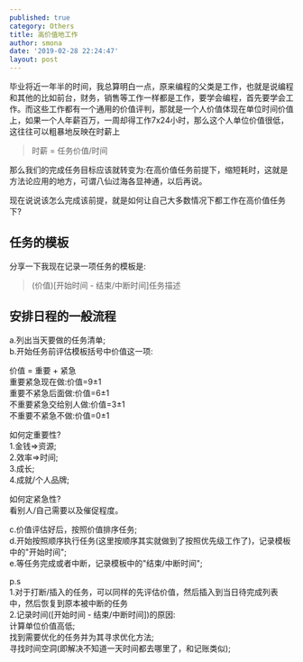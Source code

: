 ```yaml
---
published: true
category: Others
title: 高价值地工作
author: smona
date: '2019-02-28 22:24:47'
layout: post
---
```

毕业将近一年半的时间，我总算明白一点，原来编程的父类是工作，也就是说编程和其他的比如前台，财务，销售等工作一样都是工作，要学会编程，首先要学会工作。而这些工作都有一个通用的价值评判，那就是一个人价值体现在单位时间价值上，如果一个人年薪百万，一周却得工作7x24小时，那么这个人单位价值很低，这往往可以粗暴地反映在时薪上  

> 时薪 = 任务价值/时间  

那么我们的完成任务目标应该就转变为:在高价值任务前提下，缩短耗时，这就是方法论应用的地方，可谓八仙过海各显神通，以后再说。  

现在说说该怎么完成该前提，就是如何让自己大多数情况下都工作在高价值任务下?  

##  任务的模板

分享一下我现在记录一项任务的模板是: 

> (价值)[开始时间 - 结束/中断时间]任务描述  

##  安排日程的一般流程 

a.列出当天要做的任务清单;  
b.开始任务前评估模板括号中价值这一项:  

价值 = 重要 + 紧急  
重要紧急现在做:价值=9±1  
重要不紧急后面做:价值=6±1  
不重要紧急交给别人做:价值=3±1  
不重要不紧急不做:价值=0±1  

如何定重要性?  
1.金钱=>资源;  
2.效率=>时间;  
3.成长;  
4.成就/个人品牌;  

如何定紧急性?  
看别人/自己需要以及催促程度。  

c.价值评估好后，按照价值排序任务;  
d.开始按照顺序执行任务(这里按顺序其实就做到了按照优先级工作了)，记录模板中的"开始时间";  
e.等任务完成或者中断，记录模板中的"结束/中断时间";  

p.s  
1.对于打断/插入的任务，可以同样的先评估价值，然后插入到当日待完成列表中，然后恢复到原本被中断的任务  
2.记录时间([开始时间 - 结束/中断时间])的原因:  
计算单位价值高低;  
找到需要优化的任务并为其寻求优化方法;  
寻找时间空洞(即解决不知道一天时间都去哪里了，和记账类似);
